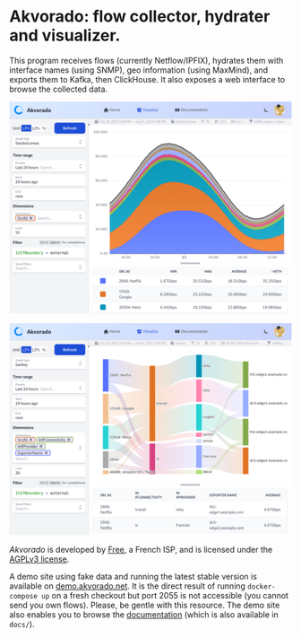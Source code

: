 # Akvorado: flow collector, hydrater and visualizer.

This program receives flows (currently Netflow/IPFIX), hydrates them
with interface names (using SNMP), geo information (using MaxMind),
and exports them to Kafka, then ClickHouse. It also exposes a web
interface to browse the collected data.

![Timeseries graph](console/data/docs/timeseries.png)

![Sankey graph](console/data/docs/sankey.png)

*Akvorado* is developed by [Free](https://www.free.fr), a French ISP,
and is licensed under the [AGPLv3 license](LICENSE.txt).

A demo site using fake data and running the latest stable version is
available on [demo.akvorado.net](https://demo.akvorado.net). It is the
direct result of running `docker-compose up` on a fresh checkout but
port 2055 is not accessible (you cannot send you own flows). Please,
be gentle with this resource. The demo site also enables you to browse
the [documentation](https://demo.akvorado.net/docs) (which is also
available in `docs/`).
